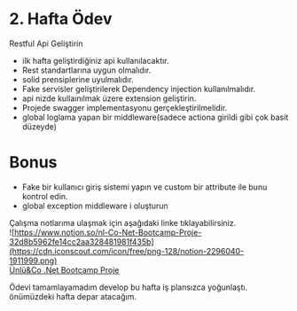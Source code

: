 # 2. Hafta Ödev
Restful Api Geliştirin
- ilk hafta geliştirdiğiniz api kullanılacaktır.
- Rest standartlarına uygun olmalıdır.
- solid prensiplerine uyulmalıdır.
- Fake servisler geliştirilerek Dependency injection kullanılmalıdır.
- api nizde kullaınılmak üzere extension geliştirin.
- Projede swagger implementasyonu gerçekleştirilmelidir.
- global loglama yapan bir middleware(sadece actiona girildi gibi çok basit düzeyde)
# Bonus
- Fake bir kullanıcı giriş sistemi yapın ve custom bir attribute ile bunu kontrol edin.
- global exception middleware i oluşturun  
 
 

Çalışma notlarıma ulaşmak için aşağıdaki linke tıklayabilirsiniz.  
![https://www.notion.so/nl-Co-Net-Bootcamp-Proje-32d8b5962fe14cc2aa328481981f435b](https://cdn.iconscout.com/icon/free/png-128/notion-2296040-1911999.png)  
[Ünlü&Co .Net Bootcamp Proje](https://www.notion.so/nl-Co-Net-Bootcamp-Proje-32d8b5962fe14cc2aa328481981f435b)
  
Ödevi tamamlayamadım develop bu hafta iş plansızca yoğunlaştı.   
önümüzdeki hafta depar atacağım.